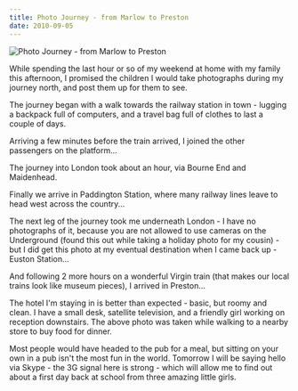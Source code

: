 ```yaml
---
title: Photo Journey - from Marlow to Preston
date: 2010-09-05
---
```


![Photo Journey - from Marlow to Preston](https://source.unsplash.com/4v9Kk01mEbY/1600x900)

While spending the last hour or so of my weekend at home with my family this afternoon, I promised the children I would take photographs during my journey north, and post them up for them to see.

The journey began with a walk towards the railway station in town - lugging a backpack full of computers, and a travel bag full of clothes to last a couple of days.

Arriving a few minutes before the train arrived, I joined the other passengers on the platform...

The journey into London took about an hour, via Bourne End and Maidenhead.

Finally we arrive in Paddington Station, where many railway lines leave to head west across the country...

The next leg of the journey took me underneath London - I have no photographs of it, because you are not allowed to use cameras on the Underground (found this out while taking a holiday photo for my cousin) - but I did get this photo at my eventual destination when I came back up - Euston Station...

And following 2 more hours on a wonderful Virgin train (that makes our local trains look like museum pieces), I arrived in Preston...

The hotel I'm staying in is better than expected - basic, but roomy and clean. I have a small desk, satellite television, and a friendly girl working on reception downstairs. The above photo was taken while walking to a nearby store to buy food for dinner.

Most people would have headed to the pub for a meal, but sitting on your own in a pub isn't the most fun in the world. Tomorrow I will be saying hello via Skype - the 3G signal here is strong - which will allow me to find out about a first day back at school from three amazing little girls.